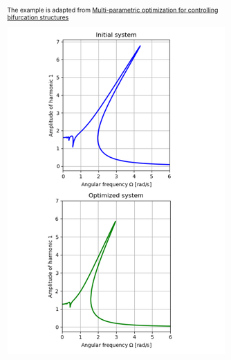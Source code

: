The example is adapted from [Multi-parametric optimization for controlling bifurcation structures](http://dx.doi.org/10.13140/RG.2.2.13866.18887)

![Initial and optimized system](HBM.png)
